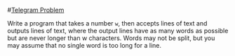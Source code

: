 #[Telegram Problem](http://c2.com/cgi/wiki?TelegramProblem)

Write a program that takes a number `w`, then accepts lines of text and outputs lines of text, where the output lines have as many words as possible but are never longer than w characters. Words may not be split, but you may assume that no single word is too long for a line.